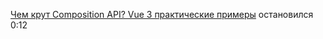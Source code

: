 [Чем крут Composition API? Vue 3 практические примеры](https://www.youtube.com/watch?v=IVkI90LlBA8)
  остановился 0:12 